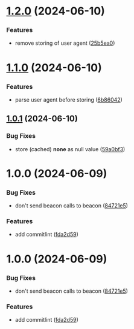 # [1.2.0](https://github.com/pilosa-group/pilosa-api/compare/v1.1.0...v1.2.0) (2024-06-10)


### Features

* remove storing of user agent ([25b5ea0](https://github.com/pilosa-group/pilosa-api/commit/25b5ea0b87a9050957c7b3a25e772db0fbb65b85))

# [1.1.0](https://github.com/pilosa-group/pilosa-api/compare/v1.0.1...v1.1.0) (2024-06-10)


### Features

* parse user agent before storing ([6b86042](https://github.com/pilosa-group/pilosa-api/commit/6b860422e7ca04fa96336ea66b50e1b89fbda7ae))

## [1.0.1](https://github.com/pilosa-group/pilosa-api/compare/v1.0.0...v1.0.1) (2024-06-10)


### Bug Fixes

* store (cached) __none__ as null value ([59a0bf3](https://github.com/pilosa-group/pilosa-api/commit/59a0bf3c5d094546216ababcda394bfa171afbf5))

# 1.0.0 (2024-06-09)


### Bug Fixes

* don't send beacon calls to beacon ([84721e5](https://github.com/pilosa-group/pilosa-api/commit/84721e5a681ea6137ff399a4d3669b5a0191d109))


### Features

* add commitlint ([fda2d59](https://github.com/pilosa-group/pilosa-api/commit/fda2d597704eb283b3f703052f1f554ab38430b3))

# 1.0.0 (2024-06-09)


### Bug Fixes

* don't send beacon calls to beacon ([84721e5](https://github.com/pilosa-group/pilosa-api/commit/84721e5a681ea6137ff399a4d3669b5a0191d109))


### Features

* add commitlint ([fda2d59](https://github.com/pilosa-group/pilosa-api/commit/fda2d597704eb283b3f703052f1f554ab38430b3))
